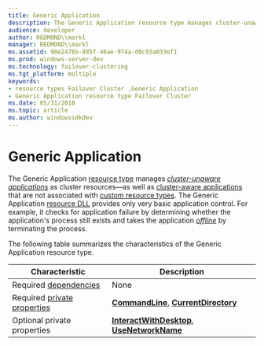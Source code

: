 ```yaml
---
title: Generic Application
description: The Generic Application resource type manages cluster-unaware applications as cluster resources \ 8212;as well as cluster-aware applications that are not associated with custom resource types.
audience: developer
author: REDMOND\\markl
manager: REDMOND\\markl
ms.assetid: 98e2476b-885f-46ae-974a-d0c93a033ef1
ms.prod: windows-server-dev
ms.technology: failover-clustering
ms.tgt_platform: multiple
keywords:
- resource types Failover Cluster ,Generic Application
- Generic Application resource type Failover Cluster
ms.date: 05/31/2018
ms.topic: article
ms.author: windowssdkdev
---
```


# Generic Application

The Generic Application [resource type](resource-types.md) manages [*cluster-unaware applications*](c-gly.md#-wolf-cluster-unaware-application-gly) as cluster resources—as well as [cluster-aware applications](cluster-aware-applications.md) that are not associated with [custom resource types](custom-resource-types.md). The Generic Application [resource DLL](resource-dlls.md) provides only very basic application control. For example, it checks for application failure by determining whether the application's process still exists and takes the application [*offline*](o-gly.md#-wolf-offline-gly) by terminating the process.

The following table summarizes the characteristics of the Generic Application resource type.



| Characteristic                                        | Description                                                                                                                            |
|-------------------------------------------------------|----------------------------------------------------------------------------------------------------------------------------------------|
| Required [dependencies](resource-dependencies.md)    | None                                                                                                                                   |
| Required [private properties](private-properties.md) | [**CommandLine**](generic-applications-commandline.md), [**CurrentDirectory**](generic-applications-currentdirectory.md)             |
| Optional private properties                           | [**InteractWithDesktop**](generic-applications-interactwithdesktop.md), [**UseNetworkName**](generic-applications-usenetworkname.md) |



 

 

 




